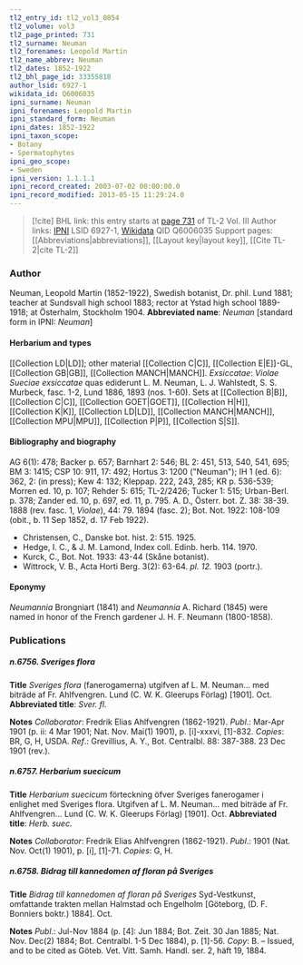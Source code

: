 ```yaml
---
tl2_entry_id: tl2_vol3_0854
tl2_volume: vol3
tl2_page_printed: 731
tl2_surname: Neuman
tl2_forenames: Leopold Martin
tl2_name_abbrev: Neuman
tl2_dates: 1852-1922
tl2_bhl_page_id: 33355818
author_lsid: 6927-1
wikidata_id: Q6006035
ipni_surname: Neuman
ipni_forenames: Leopold Martin
ipni_standard_form: Neuman
ipni_dates: 1852-1922
ipni_taxon_scope: 
- Botany
- Spermatophytes
ipni_geo_scope: 
- Sweden
ipni_version: 1.1.1.1
ipni_record_created: 2003-07-02 00:00:00.0
ipni_record_modified: 2013-05-15 11:29:24.0
---
```


> [!cite] BHL link: this entry starts at [page 731](https://www.biodiversitylibrary.org/page/33355818) of TL-2 Vol. III
> Author links: [IPNI](https://www.ipni.org/a/6927-1) LSID 6927-1, [Wikidata](https://www.wikidata.org/wiki/Q6006035) QID Q6006035
> Support pages: [[Abbreviations|abbreviations]], [[Layout key|layout key]], [[Cite TL-2|cite TL-2]]

### Author

Neuman, Leopold Martin (1852-1922), Swedish botanist, Dr. phil. Lund 1881; teacher at Sundsvall high school 1883; rector at Ystad high school 1889-1918; at Österhalm, Stockholm 1904. 
**Abbreviated name**: *Neuman* \[standard form in IPNI: *Neuman*\]

#### Herbarium and types

[[Collection LD|LD]]; other material [[Collection C|C]], [[Collection E|E]]-GL, [[Collection GB|GB]], [[Collection MANCH|MANCH]].
*Exsiccatae*: *Violae Sueciae exsiccatae* quas ediderunt L. M. Neuman, L. J. Wahlstedt, S. S. Murbeck, fasc. 1-2, Lund 1886, 1893 (nos. 1-60). Sets at [[Collection B|B]], [[Collection C|C]], [[Collection GOET|GOET]], [[Collection H|H]], [[Collection K|K]], [[Collection LD|LD]], [[Collection MANCH|MANCH]], [[Collection MPU|MPU]], [[Collection P|P]], [[Collection S|S]].

#### Bibliography and biography

AG 6(1): 478; Backer p. 657; Barnhart 2: 546; BL 2: 451, 513, 540, 541, 695; BM 3: 1415; CSP 10: 911, 17: 492; Hortus 3: 1200 ("Neuman"); IH 1 (ed. 6): 362, 2: (in press); Kew 4: 132; Kleppap. 222, 243, 285; KR p. 536-539; Morren ed. 10, p. 107; Rehder 5: 615; TL-2/2426; Tucker 1: 515; Urban-Berl. p. 378; Zander ed. 10, p. 697, ed. 11, p. 795. A. D., Österr. bot. Z. 38: 38-39. 1888 (rev. fasc. 1, *Violae*), 44: 79. 1894 (fasc. 2); Bot. Not. 1922: 108-109 (obit., b. 11 Sep 1852, d. 17 Feb 1922).
- Christensen, C., Danske bot. hist. 2: 515. 1925.
- Hedge, I. C., & J. M. Lamond, Index coll. Edinb. herb. 114. 1970.
- Kurck, C., Bot. Not. 1933: 43-44 (Skåne botanist).
- Wittrock, V. B., Acta Horti Berg. 3(2): 63-64. *pl. 12.* 1903 (portr.).

#### Eponymy

*Neumannia* Brongniart (1841) and *Neumannia* A. Richard (1845) were named in honor of the French gardener J. H. F. Neumann (1800-1858).

### Publications

##### n.6756. Sveriges flora

**Title**
*Sveriges flora* (fanerogamerna) utgifven af L. M. Neuman... med biträde af Fr. Ahlfvengren. Lund (C. W. K. Gleerups Förlag) \[1901\]. Oct.
**Abbreviated title**: *Sver. fl.*

**Notes**
*Collaborator*: Fredrik Elias Ahlfvengren (1862-1921).
*Publ*.: Mar-Apr 1901 (p. ii: 4 Mar 1901; Nat. Nov. Mai(1) 1901), p. \[i\]-xxxvi, \[1\]-832.
*Copies*: BR, G, H, USDA.
*Ref*.: Grevillius, A. Y., Bot. Centralbl. 88: 387-388. 23 Dec 1901 (rev.).

##### n.6757. Herbarium suecicum

**Title**
*Herbarium suecicum* förteckning öfver Sveriges fanerogamer i enlighet med Sveriges flora. Utgifven af L. M. Neuman... med biträde af Fr. Ahlfvengren... Lund (C. W. K. Gleerups Förlag) \[1901\]. Oct.
**Abbreviated title**: *Herb. suec.*

**Notes**
*Collaborator*: Fredrik Elias Ahlfvengren (1862-1921).
*Publ*.: 1901 (Nat. Nov. Oct(1) 1901), p. \[i\], \[1\]-71. *Copies*: G, H.

##### n.6758. Bidrag till kannedomen af floran på Sveriges

**Title**
*Bidrag till kannedomen af floran på Sveriges* Syd-Vestkunst, omfattande trakten mellan Halmstad och Engelholm \[Göteborg, (D. F. Bonniers boktr.) 1884\]. Oct.

**Notes**
*Publ*.: Jul-Nov 1884 (p. \[4\]: Jun 1884; Bot. Zeit. 30 Jan 1885; Nat. Nov. Dec(2) 1884; Bot. Centralbl. 1-5 Dec 1884), p. \[1\]-56. *Copy*: B. – Issued, and to be cited as Göteb. Vet. Vitt. Samh. Handl. ser. 2, häft 19, 1884.

